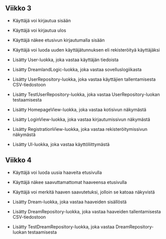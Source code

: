 ## Viikko 3
- Käyttäjä voi kirjautua sisään
- Käyttäjä voi kirjautua ulos
- Käyttäjä näkee etusivun kirjautumalla sisään
- Käyttäjä voi luoda uuden käyttäjätunnuksen eli rekisteröityä käyttäjäksi

- Lisätty User-luokka, joka vastaa käyttäjän tiedoista
- Lisätty DreamlandLogic-luokka, joka vastaa sovelluslogiikasta
- Lisätty UserRepository-luokka, joka vastaa käyttäjien tallentamisesta CSV-tiedostoon
- Lisätty TestUserRepository-luokka, joka vastaa UserRepository-luokan testaamisesta
- Lisätty HomepageView-luokka, joka vastaa kotisivun näkymästä
- Lisätty LoginView-luokka, joka vastaa kirjautumissivun näkymästä
- Lisätty RegistrationView-luokka, joka vastaa rekisteröitymissivun näkymästä
- Lisätty UI-luokka, joka vastaa käyttöliittymästä

## Viikko 4
- Käyttäjä voi luoda uusia haaveita etusivulla
- Käyttäjä näkee saavuttamattomat haaveensa etusivulla
- Käyttäjä voi merkitä haaven saavutetuksi, jolloin se katoaa näkyvistä

- Lisätty Dream-luokka, joka vastaa haaveiden sisällöstä
- Lisätty DreamRepository-luokka, joka vastaa haaveiden tallentamisesta CSV-tiedostoon
- Lisätty TestDreamRepository-luokka, joka vastaa DreamRepository-luokan testaamisesta
